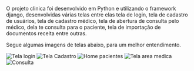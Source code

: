 O projeto clinica foi desenvolvido em Python e utilizando o framework django, desenvolvidas várias telas entre elas tela de login, tela de cadastro de usuários, tela de cadastro médico, tela de abertura de consulta pelo médico, dela te consulta para o paciente, tela de importação de documentos receita entre outras.

Segue algumas imagens de telas abaixo, para um melhor entendimento. 


![Tela login](https://github.com/LeonardoTomazCarlos/Projeto-Clinica/assets/94474480/76df6e79-6d5f-4cf7-ad7d-95aacbc48cd9)
![Tela Cadastro](https://github.com/LeonardoTomazCarlos/Projeto-Clinica/assets/94474480/c9ecd47f-ecd1-48eb-a9aa-53abddbb1fd4)
![Home pacientes](https://github.com/LeonardoTomazCarlos/Projeto-Clinica/assets/94474480/4fcb834e-9f7e-47bd-bef7-0908abdbec51)
![Tela area medica](https://github.com/LeonardoTomazCarlos/Projeto-Clinica/assets/94474480/4da0084e-eb4b-4b2c-a218-3cf85ac5c0bd)
![Consulta](https://github.com/LeonardoTomazCarlos/Projeto-Clinica/assets/94474480/e05e218f-d6ce-44aa-b1e6-928161023057)
